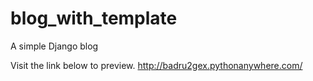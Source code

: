 # blog_with_template
A simple Django blog

Visit the link below to preview.
http://badru2gex.pythonanywhere.com/
